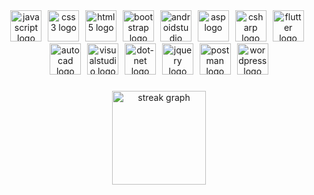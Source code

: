 <div align="center">
  <img src="https://cdn.jsdelivr.net/gh/devicons/devicon/icons/javascript/javascript-original.svg" height="50" alt="javascript logo"  />
  <img width="2" />
  <img src="https://skillicons.dev/icons?i=css" height="50" alt="css3 logo"  />
  <img width="2" />
  <img src="https://skillicons.dev/icons?i=html" height="50" alt="html5 logo"  />
  <img width="2" />
  <img src="https://skillicons.dev/icons?i=bootstrap" height="50" alt="bootstrap logo"  />
  <img width="2" />
  <img src="https://skillicons.dev/icons?i=androidstudio" height="50" alt="androidstudio logo"  />
  <img width="2" />
  <img src="https://skillicons.dev/icons?i=dart" height="50" alt="asp logo"  />
  <img width="2" />
  <img src="https://skillicons.dev/icons?i=cs" height="50" alt="csharp logo"  />
  <img width="2" />
  <img src="https://skillicons.dev/icons?i=flutter" height="50" alt="flutter logo"  />
  <img width="2" />
  <img src="https://skillicons.dev/icons?i=autocad" height="50" alt="autocad logo"  />
  <img width="2" />
  <img src="https://skillicons.dev/icons?i=visualstudio" height="50" alt="visualstudio logo"  />
  <img width="2" />
  <img src="https://skillicons.dev/icons?i=dotnet" height="50" alt="dot-net logo"  />
  <img width="2" />
  <img src="https://skillicons.dev/icons?i=jquery" height="50" alt="jquery logo"  />
  <img width="2" />
  <img src="https://skillicons.dev/icons?i=postman" height="50" alt="postman logo"  />
  <img width="2" />
  <img src="https://skillicons.dev/icons?i=wordpress" height="50" alt="wordpress logo"  />
</div>

###

<div align="center">
  <img src="https://streak-stats.demolab.com?user=OzanYaprak&locale=en&mode=daily&theme=gruvbox_light&hide_border=true&border_radius=50&date_format=j/n[/Y]&order=3" height="150" alt="streak graph"  />
</div>


